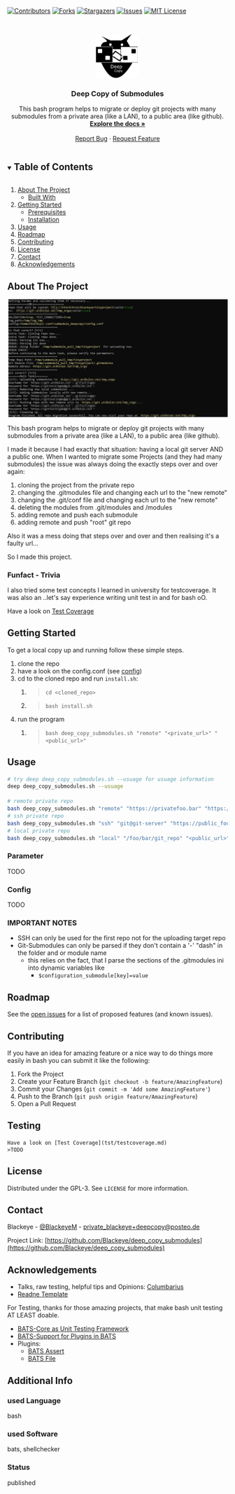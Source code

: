<!--
*** Thanks for checking out the Best-README-Template. If you have a suggestion
*** that would make this better, please fork the repo and create a pull request
*** or simply open an issue with the tag "enhancement".
*** Thanks again! Now go create something AMAZING! :D
***
***
***
*** To avoid retyping too much info. Do a search and replace for the following:
*** Blackeye, deep_copy_submodules, BlackeyeM, private_blackeye+github@posteo.de, Deep Copy of Submodules, project_description
-->

<!-- PROJECT SHIELDS -->
<!--
*** I'm using markdown "reference style" links for readability.
*** Reference links are enclosed in brackets [ ] instead of parentheses ( ).
*** See the bottom of this document for the declaration of the reference variables
*** for contributors-url, forks-url, etc. This is an optional, concise syntax you may use.
*** https://www.markdownguide.org/basic-syntax/#reference-style-links
-->
[![Contributors][contributors-shield]][contributors-url]
[![Forks][forks-shield]][forks-url]
[![Stargazers][stars-shield]][stars-url]
[![Issues][issues-shield]][issues-url]
[![MIT License][license-shield]][license-url]

<!-- PROJECT LOGO -->
<br />
<p align="center">
  <a href="https://github.com/Blackeye/deep_copy_submodules">
    <img src="images/Logo_Small.png" alt="Logo" width="100" height="100">
  </a>

  <h3 align="center">Deep Copy of Submodules</h3>

  <p align="center">
    This bash program helps to migrate or deploy git projects with many submodules from a private area (like a LAN), to a public area (like github).
    <br />
    <a href="https://github.com/Blackeye/deep_copy_submodules"><strong>Explore the docs »</strong></a>
    <br />
    <br />
    <a href="https://github.com/Blackeye/deep_copy_submodules/issues">Report Bug</a>
    ·
    <a href="https://github.com/Blackeye/deep_copy_submodules/issues">Request Feature</a>
  </p>
</p>

<!-- TABLE OF CONTENTS -->
<details open="open">
  <summary><h2 style="display: inline-block">Table of Contents</h2></summary>
  <ol>
    <li>
      <a href="#about-the-project">About The Project</a>
      <ul>
        <li><a href="#built-with">Built With</a></li>
      </ul>
    </li>
    <li>
      <a href="#getting-started">Getting Started</a>
      <ul>
        <li><a href="#prerequisites">Prerequisites</a></li>
        <li><a href="#installation">Installation</a></li>
      </ul>
    </li>
    <li><a href="#usage">Usage</a></li>
    <li><a href="#roadmap">Roadmap</a></li>
    <li><a href="#contributing">Contributing</a></li>
    <li><a href="#license">License</a></li>
    <li><a href="#contact">Contact</a></li>
    <li><a href="#acknowledgements">Acknowledgements</a></li>
  </ol>
</details>

<!-- ABOUT THE PROJECT -->
## About The Project

![Console Example Output](images/console_output.png)

  This bash program helps to migrate or deploy git projects with many submodules from a private area (like a LAN), to a public area (like github).

  I made it because I had exactly that situation: having a local git server AND a public one. When I wanted to migrate some Projects (and they had many submodules) the issue was always doing the exactly steps over and over again:

1. cloning the project from the private repo
2. changing the .gitmodules file and changing each url to the "new remote"
3. changing the .git/conf file and changing each url to the "new remote"
4. deleting the modules from .git/modules and /modules
5. adding remote and push each submodule
6. adding remote and push "root" git repo

Also it was a mess doing that steps over and over and then realising it's a faulty url...

So I made this project.

### Funfact - Trivia

I also tried some test concepts I learned in university for testcoverage. It was also an ..let's say experience writing unit test in and for bash oO.

Have a look on [Test Coverage](tst/testcoverage.md)
  
## Getting Started

To get a local copy up and running follow these simple steps.

1. clone the repo
2. have a look on the config.conf (see [config](conf.config.conf))
3. cd to the cloned repo and run `install.sh`:
   1. > `cd <cloned_repo>`
   2. >`bash install.sh`
4. run the program
   1. > `bash deep_copy_submodules.sh "remote" "<private_url>" "<public_url>"`

<!-- USAGE EXAMPLES -->
## Usage

```bash
# try deep deep_copy_submodules.sh --usuage for usuage information
deep deep_copy_submodules.sh --usuage

# remote private repo
bash deep_copy_submodules.sh "remote" "https://privatefoo.bar" "https://public_foo.bar"
# ssh private repo
bash deep_copy_submodules.sh "ssh" "git@git-server" "https://public_foo.bar"
# local private repo
bash deep_copy_submodules.sh "local" "/foo/bar/git_repo" "<public_url>"

```

### Parameter

TODO

### Config

TODO

### IMPORTANT NOTES

* SSH can only be used for the first repo not for the uploading target repo
* Git-Submodules can only be parsed if they don't contain a '-' "dash" in the folder and or module name
  * this relies on the fact, that I parse the sections of the .gitmodules ini into dynamic variables like
    * `$configuration_submodule[key]=value`

<!-- ROADMAP -->
## Roadmap

See the [open issues](https://github.com/Blackeye/deep_copy_submodules/issues) for a list of proposed features (and known issues).

<!-- CONTRIBUTING -->
## Contributing

If you have an idea for amazing feature or a nice way to do things more easily in bash you can submit it like the following:

1. Fork the Project
2. Create your Feature Branch (`git checkout -b feature/AmazingFeature`)
3. Commit your Changes (`git commit -m 'Add some AmazingFeature'`)
4. Push to the Branch (`git push origin feature/AmazingFeature`)
5. Open a Pull Request

## Testing

    Have a look on [Test Coverage](tst/testcoverage.md)
    >TODO
<!-- LICENSE -->
## License

Distributed under the GPL-3. See `LICENSE` for more information.

<!-- CONTACT -->
## Contact

Blackeye - [@BlackeyeM](https://twitter.com/BlackeyeM) - private_blackeye+deepcopy@posteo.de

Project Link: [https://github.com/Blackeye/deep_copy_submodules](https://github.com/Blackeye/deep_copy_submodules)

<!-- ACKNOWLEDGEMENTS -->
## Acknowledgements

* Talks, raw testing, helpful tips and Opinions: [Columbarius](https://github.com/columbarius)
* [Readne Template](https://github.com/othneildrew/Best-README-Template)

For Testing, thanks for those amazing projects, that make bash unit testing AT LEAST doable.

* [BATS-Core as Unit Testing Framework](https://github.com/bats-core/bats-core)
* [BATS-Support for Plugins in BATS](https://github.com/bats-core/bats-support)
* Plugins:
  * [BATS Assert](https://github.com/bats-core/bats-assert)
  * [BATS File](https://github.com/bats-core/bats-file)

<!-- MARKDOWN LINKS & IMAGES -->
<!-- https://www.markdownguide.org/basic-syntax/#reference-style-links -->
[contributors-shield]: https://img.shields.io/github/contributors/Blackeye/repo.svg?style=for-the-badge
[contributors-url]: https://github.com/Blackeye/repo/graphs/contributors
[forks-shield]: https://img.shields.io/github/forks/Blackeye/repo.svg?style=for-the-badge
[forks-url]: https://github.com/Blackeye/repo/network/members
[stars-shield]: https://img.shields.io/github/stars/Blackeye/repo.svg?style=for-the-badge
[stars-url]: https://github.com/Blackeye/repo/stargazers
[issues-shield]: https://img.shields.io/github/issues/Blackeye/repo.svg?style=for-the-badge
[issues-url]: https://github.com/Blackeye/repo/issues
[license-shield]: https://img.shields.io/github/license/Blackeye/repo.svg?style=for-the-badge
[license-url]: https://github.com/Blackeye/repo/blob/master/LICENSE.txt
[linkedin-shield]: https://img.shields.io/badge/-LinkedIn-black.svg?style=for-the-badge&logo=linkedin&colorB=555
[linkedin-url]: https://linkedin.com/in/Blackeye

## Additional Info

### used Language

bash

### used Software

bats, shellchecker

### Status

published
